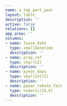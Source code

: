 ```yaml
---
name: u_tmp_part_year
layout: table
description: ''
active: false
relations: []
app_area: ''
columns:
- name: lease_date
  type: smalldatetime
  description: ''
- name: prop_ref
  type: char(12)
  description: ''
- name: pyear_days
  type: smallint(2)
  description: ''
- name: pyear_rebate_fact
  type: numeric(16,6)
  description: ''
---
```


